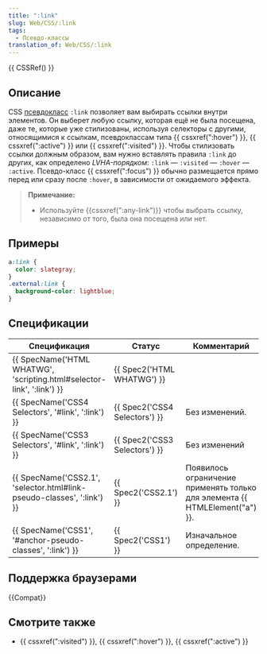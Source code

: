 ```yaml
---
title: ":link"
slug: Web/CSS/:link
tags:
  - Псевдо-классы
translation_of: Web/CSS/:link
---
```


{{ CSSRef() }}

## Описание

CSS [псевдокласс](/ru/docs/Web/CSS/Псевдо-классы) `:link` позволяет вам выбирать ссылки внутри элементов. Он выберет любую ссылку, которая ещё не была посещена, даже те, которые уже стилизованы, используя селекторы с другими, относящимися к ссылкам, псевдоклассам типа {{ cssxref(":hover") }}, {{ cssxref(":active") }} или {{ cssxref(":visited") }}. Чтобы стилизовать ссылки должным образом, вам нужно вставлять правила `:link` до других, как определено _LVHA-порядком_: `:link` — `:visited` — `:hover` — `:active`. Псевдо-класс {{ cssxref(":focus") }} обычно размещается прямо перед или сразу после `:hover`, в зависимости от ожидаемого эффекта.

> **Примечание:**
>
> - Используйте {{cssxref(":any-link")}} чтобы выбрать ссылку, независимо от того, была она посещена или нет.

## Примеры

```css
a:link {
  color: slategray;
}
.external:link {
  background-color: lightblue;
}
```

## Спецификации

| Спецификация                                                           | Статус                        | Комментарий                                                                 |
| ---------------------------------------------------------------------- | ----------------------------- | --------------------------------------------------------------------------- |
| {{ SpecName('HTML WHATWG', 'scripting.html#selector-link', ':link') }} | {{ Spec2('HTML WHATWG') }}    |                                                                             |
| {{ SpecName('CSS4 Selectors', '#link', ':link') }}                     | {{ Spec2('CSS4 Selectors') }} | Без изменений.                                                              |
| {{ SpecName('CSS3 Selectors', '#link', ':link') }}                     | {{ Spec2('CSS3 Selectors') }} | Без изменений                                                               |
| {{ SpecName('CSS2.1', 'selector.html#link-pseudo-classes', ':link') }} | {{ Spec2('CSS2.1') }}         | Появилось ограничение применять только для элемента {{ HTMLElement("a") }}. |
| {{ SpecName('CSS1', '#anchor-pseudo-classes', ':link') }}              | {{ Spec2('CSS1') }}           | Изначальное определение.                                                    |

## Поддержка браузерами

{{Compat}}

## Смотрите также

- {{ cssxref(":visited") }}, {{ cssxref(":hover") }}, {{ cssxref(":active") }}
